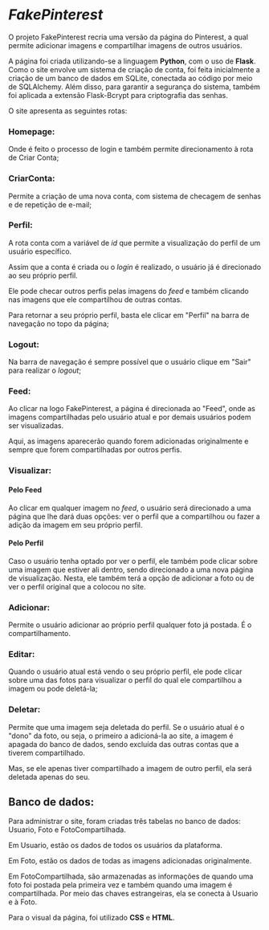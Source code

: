 # *FakePinterest*

O projeto FakePinterest recria uma versão da página do Pinterest, a qual permite adicionar imagens e compartilhar imagens de outros usuários.

A página foi criada utilizando-se a linguagem **Python**, com o uso de **Flask**.
Como o site envolve um sistema de criação de conta, foi feita inicialmente a criação de um banco de dados em SQLite, conectada ao código por meio de SQLAlchemy. Além disso, para garantir a segurança do sistema, também foi aplicada a extensão Flask-Bcrypt para criptografia das senhas.

O site apresenta as seguintes rotas:

### Homepage:
Onde é feito o processo de login e também permite direcionamento à rota de Criar Conta;

### CriarConta:
Permite a criação de uma nova conta, com sistema de checagem de senhas e de repetição de e-mail;

### Perfil:
A rota conta com a variável de *id* que permite a visualização do perfil de um usuário específico.

Assim que a conta é criada ou o *login* é realizado, o usuário já é direcionado ao seu próprio perfil. 

Ele pode checar outros perfis pelas imagens do *feed* e também clicando nas imagens que ele compartilhou de outras contas. 

Para retornar a seu próprio perfil, basta ele clicar em "Perfil" na barra de navegação no topo da página;

### Logout:
Na barra de navegação é sempre possível que o usuário clique em "Sair" para realizar o *logout*;

### Feed: 
Ao clicar na logo FakePinterest, a página é direcionada ao "Feed", onde as imagens compartilhadas pelo usuário atual e por demais usuários podem ser visualizadas. 

Aqui, as imagens aparecerão quando forem adicionadas originalmente e sempre que forem compartilhadas por outros perfis.

### Visualizar:

#### Pelo Feed
Ao clicar em qualquer imagem no *feed*, o usuário será direcionado a uma página que lhe dará duas opções: ver o perfil que a compartilhou ou fazer a adição da imagem em seu próprio perfil.

#### Pelo Perfil
Caso o usuário tenha optado por ver o perfil, ele também pode clicar sobre uma imagem que estiver ali dentro, sendo direcionado a uma nova página de visualização. Nesta, ele também terá a opção de adicionar a foto ou de ver o perfil original que a colocou no site.

### Adicionar: 
Permite o usuário adicionar ao próprio perfil qualquer foto já postada. É o compartilhamento.

### Editar: 
Quando o usuário atual está vendo o seu próprio perfil, ele pode clicar sobre uma das fotos para visualizar o perfil do qual ele compartilhou a imagem ou pode deletá-la;

### Deletar: 
Permite que uma imagem seja deletada do perfil.
Se o usuário atual é o "dono" da foto, ou seja, o primeiro a adicioná-la ao site, a imagem é apagada do banco de dados, sendo excluída das outras contas que a tiverem compartilhado. 

Mas, se ele apenas tiver compartilhado a imagem de outro perfil, ela será deletada apenas do seu.

## Banco de dados:

Para administrar o site, foram criadas três tabelas no banco de dados: Usuario, Foto e FotoCompartilhada.

Em Usuario, estão os dados de todos os usuários da plataforma.

Em Foto, estão os dados de todas as imagens adicionadas originalmente.

Em FotoCompartilhada, são armazenadas as informações de quando uma foto foi postada pela primeira vez e também quando uma imagem é compartilhada. Por meio das chaves estrangeiras, ela se conecta à Usuario e à Foto.

Para o visual da página, foi utilizado **CSS** e **HTML**.